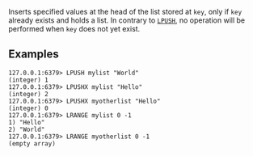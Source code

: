 Inserts specified values at the head of the list stored at `key`, only if `key`
already exists and holds a list.
In contrary to [`LPUSH`](../commands/lpush.md), no operation will be performed when `key` does not yet
exist.

## Examples

```
127.0.0.1:6379> LPUSH mylist "World"
(integer) 1
127.0.0.1:6379> LPUSHX mylist "Hello"
(integer) 2
127.0.0.1:6379> LPUSHX myotherlist "Hello"
(integer) 0
127.0.0.1:6379> LRANGE mylist 0 -1
1) "Hello"
2) "World"
127.0.0.1:6379> LRANGE myotherlist 0 -1
(empty array)
```
